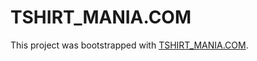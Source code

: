 # TSHIRT_MANIA.COM

This project was bootstrapped with [TSHIRT_MANIA.COM](https://soft-tulumba-1cc65d.netlify.app/).
